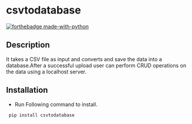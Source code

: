 # csvtodatabase

[![forthebadge made-with-python](http://ForTheBadge.com/images/badges/made-with-python.svg)](https://www.python.org/)                 


## Description

It takes a CSV file as input and converts and save the data into a database.After a successful upload user can perform CRUD operations on the data using a localhost server. 

## Installation

- Run Following command to install.
 ```
  pip install csvtodatabase
  ```

